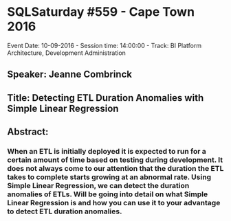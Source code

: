 # SQLSaturday #559 - Cape Town 2016
Event Date: 10-09-2016 - Session time: 14:00:00 - Track: BI Platform Architecture, Development  Administration
## Speaker: Jeanne Combrinck
## Title: Detecting ETL Duration Anomalies with Simple Linear Regression
## Abstract:
### When an ETL is initially deployed it is expected to run for a certain amount of time based on testing during development. It does not always come to our attention that the duration the ETL takes to complete starts growing at an abnormal rate. Using Simple Linear Regression, we can detect the duration anomalies of ETLs. Will be going into detail on what Simple Linear Regression is and how you can use it to your advantage to detect ETL duration anomalies.
